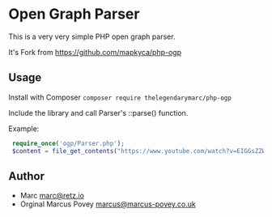 
Open Graph Parser  
======================  
  
This is a very very simple PHP open graph parser.   
  
It's Fork from <https://github.com/mapkyca/php-ogp>  
  
Usage  
-----  
  
Install with Composer  ``composer require thelegendarymarc/php-ogp``
  
Include the library and call Parser's ::parse() function.   
  
Example:  
  
```php  
 require_once('ogp/Parser.php');  
 $content = file_get_contents("https://www.youtube.com/watch?v=EIGGsZZWzZA");    print_r(\ogp\Parser::parse($content));  
```  
  
Author  
------  
  * Marc <marc@retz.io>
* Orginal Marcus Povey <marcus@marcus-povey.co.uk>  
 
